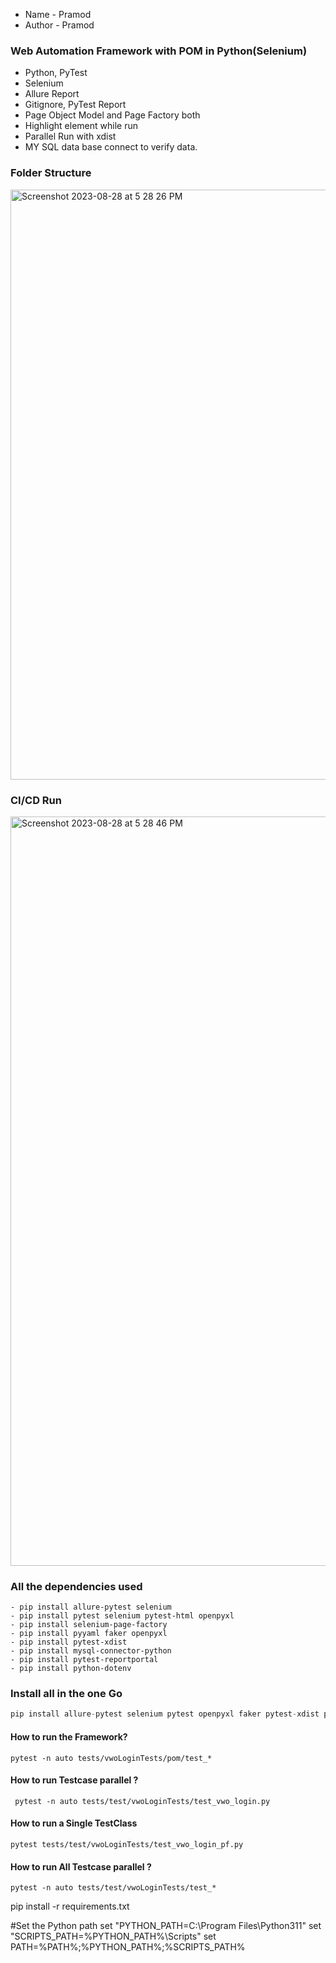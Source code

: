 - Name - Pramod
- Author - Pramod

### Web Automation Framework with POM in Python(Selenium)

- Python, PyTest
- Selenium
- Allure Report
- Gitignore, PyTest Report
- Page Object Model and Page Factory both
- Highlight element while run
- Parallel Run with xdist
- MY SQL data base connect to verify data.


### Folder Structure

<img width="944" alt="Screenshot 2023-08-28 at 5 28 26 PM" src="https://github.com/PramodDutta/PyWebAutomation0x/assets/1409610/629dd569-5a7f-4293-a821-7af6f97786cc">

### CI/CD Run

<img width="1199" alt="Screenshot 2023-08-28 at 5 28 46 PM" src="https://github.com/PramodDutta/PyWebAutomation0x/assets/1409610/b339baf7-ae46-4188-b285-bfb88862f752">

### All the dependencies used 
```
- pip install allure-pytest selenium
- pip install pytest selenium pytest-html openpyxl 
- pip install selenium-page-factory 
- pip install pyyaml faker openpyxl
- pip install pytest-xdist 
- pip install mysql-connector-python
- pip install pytest-reportportal
- pip install python-dotenv
```

### Install all in the one Go
```python
pip install allure-pytest selenium pytest openpyxl faker pytest-xdist pytest-html
```


#### How to run the Framework?
```pytest -n auto tests/vwoLoginTests/pom/test_*```

#### How to run Testcase parallel ?

``` pytest -n auto tests/test/vwoLoginTests/test_vwo_login.py```

#### How to run a Single TestClass
```pytest tests/test/vwoLoginTests/test_vwo_login_pf.py```

#### How to run All Testcase parallel ?

```pytest -n auto tests/test/vwoLoginTests/test_*```


pip install -r requirements.txt



#Set the Python path
set "PYTHON_PATH=C:\Program Files\Python311"
set "SCRIPTS_PATH=%PYTHON_PATH%\Scripts"
set PATH=%PATH%;%PYTHON_PATH%;%SCRIPTS_PATH%
